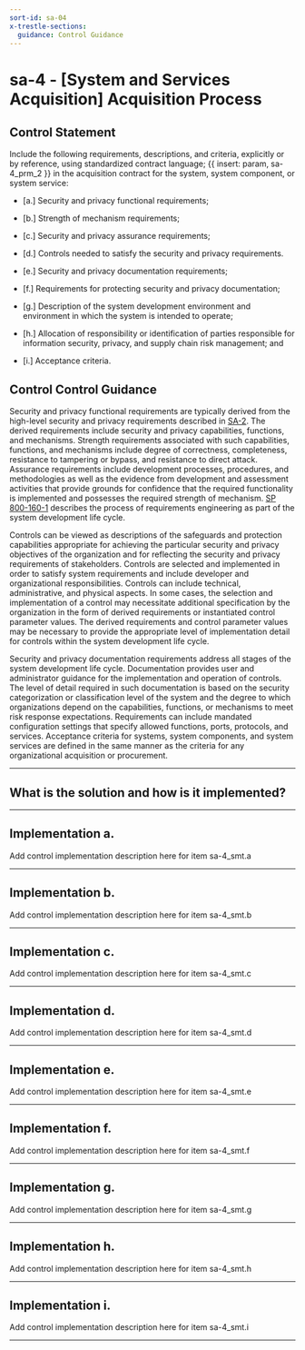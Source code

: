 ```yaml
---
sort-id: sa-04
x-trestle-sections:
  guidance: Control Guidance
---
```


# sa-4 - \[System and Services Acquisition\] Acquisition Process

## Control Statement

Include the following requirements, descriptions, and criteria, explicitly or by reference, using standardized contract language;  {{ insert: param, sa-4_prm_2 }}  in the acquisition contract for the system, system component, or system service:

- \[a.\] Security and privacy functional requirements;

- \[b.\] Strength of mechanism requirements;

- \[c.\] Security and privacy assurance requirements;

- \[d.\] Controls needed to satisfy the security and privacy requirements.

- \[e.\] Security and privacy documentation requirements;

- \[f.\] Requirements for protecting security and privacy documentation;

- \[g.\] Description of the system development environment and environment in which the system is intended to operate;

- \[h.\] Allocation of responsibility or identification of parties responsible for information security, privacy, and supply chain risk management; and

- \[i.\] Acceptance criteria.

## Control Control Guidance

Security and privacy functional requirements are typically derived from the high-level security and privacy requirements described in [SA-2](#sa-2). The derived requirements include security and privacy capabilities, functions, and mechanisms. Strength requirements associated with such capabilities, functions, and mechanisms include degree of correctness, completeness, resistance to tampering or bypass, and resistance to direct attack. Assurance requirements include development processes, procedures, and methodologies as well as the evidence from development and assessment activities that provide grounds for confidence that the required functionality is implemented and possesses the required strength of mechanism. [SP 800-160-1](#e3cc0520-a366-4fc9-abc2-5272db7e3564) describes the process of requirements engineering as part of the system development life cycle.

Controls can be viewed as descriptions of the safeguards and protection capabilities appropriate for achieving the particular security and privacy objectives of the organization and for reflecting the security and privacy requirements of stakeholders. Controls are selected and implemented in order to satisfy system requirements and include developer and organizational responsibilities. Controls can include technical, administrative, and physical aspects. In some cases, the selection and implementation of a control may necessitate additional specification by the organization in the form of derived requirements or instantiated control parameter values. The derived requirements and control parameter values may be necessary to provide the appropriate level of implementation detail for controls within the system development life cycle.

Security and privacy documentation requirements address all stages of the system development life cycle. Documentation provides user and administrator guidance for the implementation and operation of controls. The level of detail required in such documentation is based on the security categorization or classification level of the system and the degree to which organizations depend on the capabilities, functions, or mechanisms to meet risk response expectations. Requirements can include mandated configuration settings that specify allowed functions, ports, protocols, and services. Acceptance criteria for systems, system components, and system services are defined in the same manner as the criteria for any organizational acquisition or procurement.

______________________________________________________________________

## What is the solution and how is it implemented?

<!-- Please leave this section blank and enter implementation details in the parts below. -->

______________________________________________________________________

## Implementation a.

Add control implementation description here for item sa-4_smt.a

______________________________________________________________________

## Implementation b.

Add control implementation description here for item sa-4_smt.b

______________________________________________________________________

## Implementation c.

Add control implementation description here for item sa-4_smt.c

______________________________________________________________________

## Implementation d.

Add control implementation description here for item sa-4_smt.d

______________________________________________________________________

## Implementation e.

Add control implementation description here for item sa-4_smt.e

______________________________________________________________________

## Implementation f.

Add control implementation description here for item sa-4_smt.f

______________________________________________________________________

## Implementation g.

Add control implementation description here for item sa-4_smt.g

______________________________________________________________________

## Implementation h.

Add control implementation description here for item sa-4_smt.h

______________________________________________________________________

## Implementation i.

Add control implementation description here for item sa-4_smt.i

______________________________________________________________________
